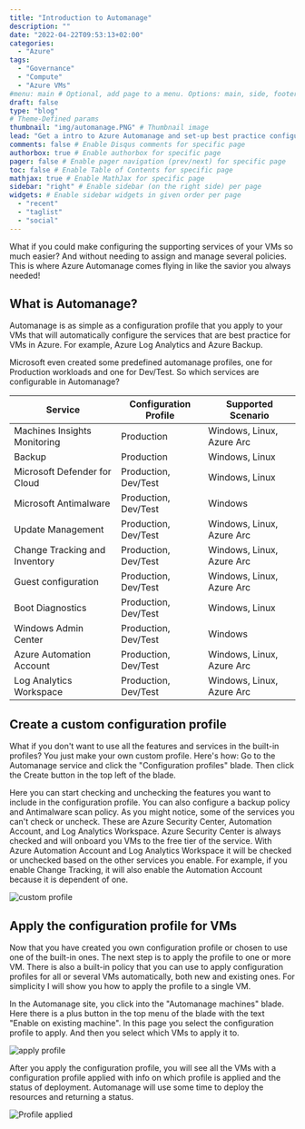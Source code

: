 ```yaml
---
title: "Introduction to Automanage"
description: ""
date: "2022-04-22T09:53:13+02:00"
categories:
  - "Azure"
tags:
  - "Governance"
  - "Compute"
  - "Azure VMs"
#menu: main # Optional, add page to a menu. Options: main, side, footer
draft: false
type: "blog"
# Theme-Defined params
thumbnail: "img/automanage.PNG" # Thumbnail image
lead: "Get a intro to Azure Automanage and set-up best practice configuration for you new and existing VMs." # Lead text
comments: false # Enable Disqus comments for specific page
authorbox: true # Enable authorbox for specific page
pager: false # Enable pager navigation (prev/next) for specific page
toc: false # Enable Table of Contents for specific page
mathjax: true # Enable MathJax for specific page
sidebar: "right" # Enable sidebar (on the right side) per page
widgets: # Enable sidebar widgets in given order per page
  - "recent"
  - "taglist"
  - "social"
---
```


What if you could make configuring the supporting services of your VMs so much easier? And without needing to assign and manage several policies. This is where Azure Automanage comes flying in like the savior you always needed!

## What is Automanage?

Automanage is as simple as a configuration profile that you apply to your VMs that will automatically configure the services that are best practice for VMs in Azure. For example, Azure Log Analytics and Azure Backup.

Microsoft even created some predefined automanage profiles, one for Production workloads and one for Dev/Test. So which services are configurable in Automanage?

| Service                       | Configuration Profile | Supported Scenario        |
|-------------------------------|-----------------------|---------------------------|
| Machines Insights Monitoring  | Production            | Windows, Linux, Azure Arc |
| Backup                        | Production            | Windows, Linux            |
| Microsoft Defender for Cloud  | Production, Dev/Test  | Windows, Linux            |
| Microsoft Antimalware         | Production, Dev/Test  | Windows                   |
| Update Management             | Production, Dev/Test  | Windows, Linux, Azure Arc |
| Change Tracking and Inventory | Production, Dev/Test  | Windows, Linux, Azure Arc |
| Guest configuration           | Production, Dev/Test  | Windows, Linux, Azure Arc |
| Boot Diagnostics              | Production, Dev/Test  | Windows, Linux            |
| Windows Admin Center          | Production, Dev/Test  | Windows                   |
| Azure Automation Account      | Production, Dev/Test  | Windows, Linux, Azure Arc |
| Log Analytics Workspace       | Production, Dev/Test  | Windows, Linux, Azure Arc |

## Create a custom configuration profile

What if you don't want to use all the features and services in the built-in profiles? You just make your own custom profile. Here's how: Go to the Automanage service and click the "Configuration profiles" blade. Then click the Create button in the top left of the blade.

Here you can start checking and unchecking the features you want to include in the configuration profile. You can also configure a backup policy and Antimalware scan policy. As you might notice, some of the services you can't check or uncheck. These are Azure Security Center, Automation Account, and Log Analytics Workspace. Azure Security Center is always checked and will onboard you VMs to the free tier of the service. With Azure Automation Account and Log Analytics Workspace it will be checked or unchecked based on the other services you enable. For example, if you enable Change Tracking, it will also enable the Automation Account because it is dependent of one.

![custom profile](/img/Custom-Profile.PNG)

## Apply the configuration profile for VMs

Now that you have created you own configuration profile or chosen to use one of the built-in ones. The next step is to apply the profile to one or more VM. There is also a built-in policy that you can use to apply configuration profiles for all or several VMs automatically, both new and existing ones. For simplicity I will show you how to apply the profile to a single VM.

In the Automanage site, you click into the "Automanage machines" blade. Here there is a plus button in the top menu of the blade with the text "Enable on existing machine". In this page you select the configuration profile to apply. And then you select which VMs to apply it to.

![apply profile](/img/automanage-apply-profile.PNG)

After you apply the configuration profile, you will see all the VMs with a configuration profile applied with info on which profile is applied and the status of deployment. Automanage will use some time to deploy the resources and returning a status.

![Profile applied](/img/automanage-applied.PNG)
